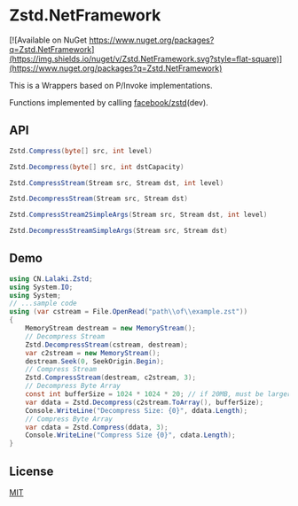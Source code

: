 # Zstd.NetFramework
[![Available on NuGet https://www.nuget.org/packages?q=Zstd.NetFramework](https://img.shields.io/nuget/v/Zstd.NetFramework.svg?style=flat-square)](https://www.nuget.org/packages?q=Zstd.NetFramework)

This is a Wrappers based on P/Invoke implementations.

Functions implemented by calling [facebook/zstd](https://github.com/facebook/zstd)(dev).

## API
```cs
Zstd.Compress(byte[] src, int level)

Zstd.Decompress(byte[] src, int dstCapacity)

Zstd.CompressStream(Stream src, Stream dst, int level)

Zstd.DecompressStream(Stream src, Stream dst)

Zstd.CompressStream2SimpleArgs(Stream src, Stream dst, int level)

Zstd.DecompressStreamSimpleArgs(Stream src, Stream dst)
```

## Demo
```cs
using CN.Lalaki.Zstd;
using System.IO;
using System;
// ...sample code
using (var cstream = File.OpenRead("path\\of\\example.zst"))
{
    MemoryStream destream = new MemoryStream();
    // Decompress Stream
    Zstd.DecompressStream(cstream, destream);
    var c2stream = new MemoryStream();
    destream.Seek(0, SeekOrigin.Begin);
    // Compress Stream
    Zstd.CompressStream(destream, c2stream, 3);
    // Decompress Byte Array
    const int bufferSize = 1024 * 1024 * 20; // if 20MB, must be larger than original file size
    var ddata = Zstd.Decompress(c2stream.ToArray(), bufferSize);
    Console.WriteLine("Decompress Size: {0}", ddata.Length);
    // Compress Byte Array
    var cdata = Zstd.Compress(ddata, 3);
    Console.WriteLine("Compress Size {0}", cdata.Length);
}
```
## License
[MIT](https://github.com/lalakii/Zstd.NetFramework/blob/master/LICENSE)
